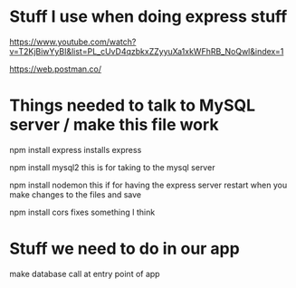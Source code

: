 # Stuff I use when doing express stuff

https://www.youtube.com/watch?v=T2KjBiwYyBI&list=PL_cUvD4qzbkxZZyyuXa1xkWFhRB_NoQwl&index=1

https://web.postman.co/


# Things needed to talk to MySQL server / make this file work

npm install express
	installs express

npm install mysql2
	this is for taking to the mysql server

npm install nodemon
	this if for having the express server restart when you make changes to the files and save

npm install cors
	fixes something I think
# Stuff we need to do in our app

make database call at entry point of app